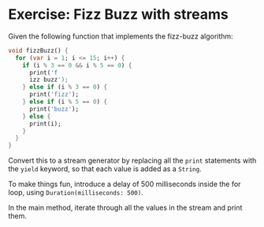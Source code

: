 # Exercise: Fizz Buzz with streams

Given the following function that implements the fizz-buzz algorithm:

```dart
void fizzBuzz() {
  for (var i = 1; i <= 15; i++) {
    if (i % 3 == 0 && i % 5 == 0) {
      print('f
      izz buzz');
    } else if (i % 3 == 0) {
      print('fizz');
    } else if (i % 5 == 0) {
      print('buzz');
    } else {
      print(i);
    }
  }
}
```

Convert this to a stream generator by replacing all the `print` statements with the `yield` keyword, so that each value is added as a `String`.

To make things fun, introduce a delay of 500 milliseconds inside the for loop, using `Duration(milliseconds: 500)`.

In the main method, iterate through all the values in the stream and print them.
